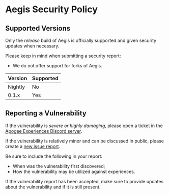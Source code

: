 # Aegis Security Policy

## Supported Versions

Only the *release* build of Aegis is officially supported and given security updates when necessary.

Please keep in mind when submitting a security report:

* We do not offer support for forks of Aegis.

| Version | Supported          |
| ------- | ------------------ |
| Nightly | No  |
| 0.1.x   | Yes |

## Reporting a Vulnerability

If the vulnerability is *severe or highly damaging*, please open a ticket in the [Apogee Experiences Discord server](https://discord.gg/asCWGUfJMj).

If the vulnerability is relatively minor and can be discussed in public, please create a [new issue report](https://github.com/Bazalbuilder/Aegis/issues).

Be sure to include the following in your report:
* When was the vulnerability first discovered;
* How the vulnerability may be utilized against experiences.

If the vulnerability report has been accepted, make sure to provide updates about the vulnerability and if it is still present.